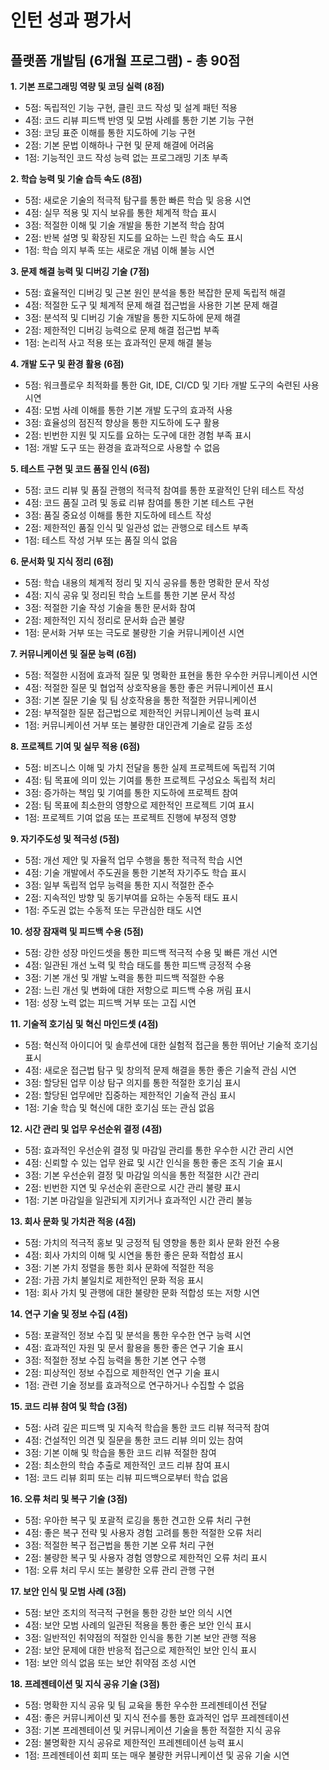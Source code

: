 # 인턴 성과 평가서
## 플랫폼 개발팀 (6개월 프로그램) - 총 90점

**1. 기본 프로그래밍 역량 및 코딩 실력 (8점)**
- 5점: 독립적인 기능 구현, 클린 코드 작성 및 설계 패턴 적용
- 4점: 코드 리뷰 피드백 반영 및 모범 사례를 통한 기본 기능 구현
- 3점: 코딩 표준 이해를 통한 지도하에 기능 구현
- 2점: 기본 문법 이해하나 구현 및 문제 해결에 어려움
- 1점: 기능적인 코드 작성 능력 없는 프로그래밍 기초 부족

**2. 학습 능력 및 기술 습득 속도 (8점)**
- 5점: 새로운 기술의 적극적 탐구를 통한 빠른 학습 및 응용 시연
- 4점: 실무 적용 및 지식 보유를 통한 체계적 학습 표시
- 3점: 적절한 이해 및 기술 개발을 통한 기본적 학습 참여
- 2점: 반복 설명 및 확장된 지도를 요하는 느린 학습 속도 표시
- 1점: 학습 의지 부족 또는 새로운 개념 이해 불능 시연

**3. 문제 해결 능력 및 디버깅 기술 (7점)**
- 5점: 효율적인 디버깅 및 근본 원인 분석을 통한 복잡한 문제 독립적 해결
- 4점: 적절한 도구 및 체계적 문제 해결 접근법을 사용한 기본 문제 해결
- 3점: 분석적 및 디버깅 기술 개발을 통한 지도하에 문제 해결
- 2점: 제한적인 디버깅 능력으로 문제 해결 접근법 부족
- 1점: 논리적 사고 적용 또는 효과적인 문제 해결 불능

**4. 개발 도구 및 환경 활용 (6점)**
- 5점: 워크플로우 최적화를 통한 Git, IDE, CI/CD 및 기타 개발 도구의 숙련된 사용 시연
- 4점: 모범 사례 이해를 통한 기본 개발 도구의 효과적 사용
- 3점: 효율성의 점진적 향상을 통한 지도하에 도구 활용
- 2점: 빈번한 지원 및 지도를 요하는 도구에 대한 경험 부족 표시
- 1점: 개발 도구 또는 환경을 효과적으로 사용할 수 없음

**5. 테스트 구현 및 코드 품질 인식 (6점)**
- 5점: 코드 리뷰 및 품질 관행의 적극적 참여를 통한 포괄적인 단위 테스트 작성
- 4점: 코드 품질 고려 및 동료 리뷰 참여를 통한 기본 테스트 구현
- 3점: 품질 중요성 이해를 통한 지도하에 테스트 작성
- 2점: 제한적인 품질 인식 및 일관성 없는 관행으로 테스트 부족
- 1점: 테스트 작성 거부 또는 품질 의식 없음

**6. 문서화 및 지식 정리 (6점)**
- 5점: 학습 내용의 체계적 정리 및 지식 공유를 통한 명확한 문서 작성
- 4점: 지식 공유 및 정리된 학습 노트를 통한 기본 문서 작성
- 3점: 적절한 기술 작성 기술을 통한 문서화 참여
- 2점: 제한적인 지식 정리로 문서화 습관 불량
- 1점: 문서화 거부 또는 극도로 불량한 기술 커뮤니케이션 시연

**7. 커뮤니케이션 및 질문 능력 (6점)**
- 5점: 적절한 시점에 효과적 질문 및 명확한 표현을 통한 우수한 커뮤니케이션 시연
- 4점: 적절한 질문 및 협업적 상호작용을 통한 좋은 커뮤니케이션 표시
- 3점: 기본 질문 기술 및 팀 상호작용을 통한 적절한 커뮤니케이션
- 2점: 부적절한 질문 접근법으로 제한적인 커뮤니케이션 능력 표시
- 1점: 커뮤니케이션 거부 또는 불량한 대인관계 기술로 갈등 조성

**8. 프로젝트 기여 및 실무 적용 (6점)**
- 5점: 비즈니스 이해 및 가치 전달을 통한 실제 프로젝트에 독립적 기여
- 4점: 팀 목표에 의미 있는 기여를 통한 프로젝트 구성요소 독립적 처리
- 3점: 증가하는 책임 및 기여를 통한 지도하에 프로젝트 참여
- 2점: 팀 목표에 최소한의 영향으로 제한적인 프로젝트 기여 표시
- 1점: 프로젝트 기여 없음 또는 프로젝트 진행에 부정적 영향

**9. 자기주도성 및 적극성 (5점)**
- 5점: 개선 제안 및 자율적 업무 수행을 통한 적극적 학습 시연
- 4점: 기술 개발에서 주도권을 통한 기본적 자기주도 학습 표시
- 3점: 일부 독립적 업무 능력을 통한 지시 적절한 준수
- 2점: 지속적인 방향 및 동기부여를 요하는 수동적 태도 표시
- 1점: 주도권 없는 수동적 또는 무관심한 태도 시연

**10. 성장 잠재력 및 피드백 수용 (5점)**
- 5점: 강한 성장 마인드셋을 통한 피드백 적극적 수용 및 빠른 개선 시연
- 4점: 일관된 개선 노력 및 학습 태도를 통한 피드백 긍정적 수용
- 3점: 기본 개선 및 개발 노력을 통한 피드백 적절한 수용
- 2점: 느린 개선 및 변화에 대한 저항으로 피드백 수용 꺼림 표시
- 1점: 성장 노력 없는 피드백 거부 또는 고집 시연

**11. 기술적 호기심 및 혁신 마인드셋 (4점)**
- 5점: 혁신적 아이디어 및 솔루션에 대한 실험적 접근을 통한 뛰어난 기술적 호기심 표시
- 4점: 새로운 접근법 탐구 및 창의적 문제 해결을 통한 좋은 기술적 관심 시연
- 3점: 할당된 업무 이상 탐구 의지를 통한 적절한 호기심 표시
- 2점: 할당된 업무에만 집중하는 제한적인 기술적 관심 표시
- 1점: 기술 학습 및 혁신에 대한 호기심 또는 관심 없음

**12. 시간 관리 및 업무 우선순위 결정 (4점)**
- 5점: 효과적인 우선순위 결정 및 마감일 관리를 통한 우수한 시간 관리 시연
- 4점: 신뢰할 수 있는 업무 완료 및 시간 인식을 통한 좋은 조직 기술 표시
- 3점: 기본 우선순위 결정 및 마감일 의식을 통한 적절한 시간 관리
- 2점: 빈번한 지연 및 우선순위 혼란으로 시간 관리 불량 표시
- 1점: 기본 마감일을 일관되게 지키거나 효과적인 시간 관리 불능

**13. 회사 문화 및 가치관 적응 (4점)**
- 5점: 가치의 적극적 홍보 및 긍정적 팀 영향을 통한 회사 문화 완전 수용
- 4점: 회사 가치의 이해 및 시연을 통한 좋은 문화 적합성 표시
- 3점: 기본 가치 정렬을 통한 회사 문화에 적절한 적응
- 2점: 가끔 가치 불일치로 제한적인 문화 적응 표시
- 1점: 회사 가치 및 관행에 대한 불량한 문화 적합성 또는 저항 시연

**14. 연구 기술 및 정보 수집 (4점)**
- 5점: 포괄적인 정보 수집 및 분석을 통한 우수한 연구 능력 시연
- 4점: 효과적인 자원 및 문서 활용을 통한 좋은 연구 기술 표시
- 3점: 적절한 정보 수집 능력을 통한 기본 연구 수행
- 2점: 피상적인 정보 수집으로 제한적인 연구 기술 표시
- 1점: 관련 기술 정보를 효과적으로 연구하거나 수집할 수 없음

**15. 코드 리뷰 참여 및 학습 (3점)**
- 5점: 사려 깊은 피드백 및 지속적 학습을 통한 코드 리뷰 적극적 참여
- 4점: 건설적인 의견 및 질문을 통한 코드 리뷰 의미 있는 참여
- 3점: 기본 이해 및 학습을 통한 코드 리뷰 적절한 참여
- 2점: 최소한의 학습 추출로 제한적인 코드 리뷰 참여 표시
- 1점: 코드 리뷰 회피 또는 리뷰 피드백으로부터 학습 없음

**16. 오류 처리 및 복구 기술 (3점)**
- 5점: 우아한 복구 및 포괄적 로깅을 통한 견고한 오류 처리 구현
- 4점: 좋은 복구 전략 및 사용자 경험 고려를 통한 적절한 오류 처리
- 3점: 적절한 복구 접근법을 통한 기본 오류 처리 구현
- 2점: 불량한 복구 및 사용자 경험 영향으로 제한적인 오류 처리 표시
- 1점: 오류 처리 무시 또는 불량한 오류 관리 관행 구현

**17. 보안 인식 및 모범 사례 (3점)**
- 5점: 보안 조치의 적극적 구현을 통한 강한 보안 의식 시연
- 4점: 보안 모범 사례의 일관된 적용을 통한 좋은 보안 인식 표시
- 3점: 일반적인 취약점의 적절한 인식을 통한 기본 보안 관행 적용
- 2점: 보안 문제에 대한 반응적 접근으로 제한적인 보안 인식 표시
- 1점: 보안 의식 없음 또는 보안 취약점 조성 시연

**18. 프레젠테이션 및 지식 공유 기술 (3점)**
- 5점: 명확한 지식 공유 및 팀 교육을 통한 우수한 프레젠테이션 전달
- 4점: 좋은 커뮤니케이션 및 지식 전수를 통한 효과적인 업무 프레젠테이션
- 3점: 기본 프레젠테이션 및 커뮤니케이션 기술을 통한 적절한 지식 공유
- 2점: 불명확한 지식 공유로 제한적인 프레젠테이션 능력 표시
- 1점: 프레젠테이션 회피 또는 매우 불량한 커뮤니케이션 및 공유 기술 시연
